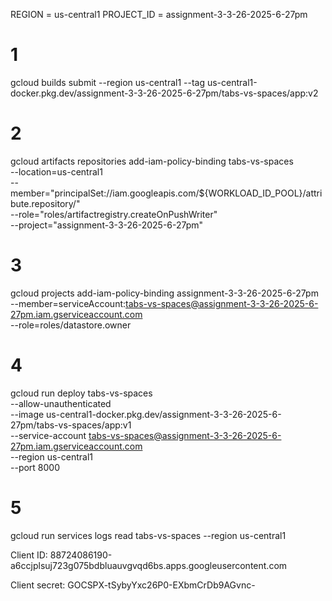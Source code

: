 REGION = us-central1
PROJECT_ID = assignment-3-3-26-2025-6-27pm

# 1
gcloud builds submit --region us-central1 --tag us-central1-docker.pkg.dev/assignment-3-3-26-2025-6-27pm/tabs-vs-spaces/app:v2

# 2
gcloud artifacts repositories add-iam-policy-binding tabs-vs-spaces \
  --location=us-central1 \
  --member="principalSet://iam.googleapis.com/${WORKLOAD_ID_POOL}/attribute.repository/" \
  --role="roles/artifactregistry.createOnPushWriter" \
  --project="assignment-3-3-26-2025-6-27pm"

# 3
gcloud projects add-iam-policy-binding assignment-3-3-26-2025-6-27pm \
  --member=serviceAccount:tabs-vs-spaces@assignment-3-3-26-2025-6-27pm.iam.gserviceaccount.com \
  --role=roles/datastore.owner

# 4
gcloud run deploy tabs-vs-spaces \
  --allow-unauthenticated \
  --image us-central1-docker.pkg.dev/assignment-3-3-26-2025-6-27pm/tabs-vs-spaces/app:v1 \
  --service-account tabs-vs-spaces@assignment-3-3-26-2025-6-27pm.iam.gserviceaccount.com \
  --region us-central1 \
  --port 8000

# 5
gcloud run services logs read tabs-vs-spaces --region us-central1


Client ID: 88724086190-a6ccjplsuj723g075bdbluauvgvqd6bs.apps.googleusercontent.com

Client secret: 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
